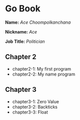 # Go Book

**Name:** *Ace Choompolkanchana*

**Nickname:** *Ace*

**Job Title:** *Politician*

## Chapter 2

* chapter2-1: My first program
* chapter2-2: My name program

## Chapter 3

* chapter3-1: Zero Value
* chapter3-2: Backticks
* chapter3-3: Float
